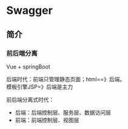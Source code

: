 # Swagger

## 简介

### 前后端分离
Vue + springBoot

后端时代：前端只管理静态页面；html==》后端。<br>
模板引擎JSP=》后端是主力

前后端分离式时代：
+ 后端：后端控制层、服务层、数据访问层
+ 前端：前端控制层、视图层